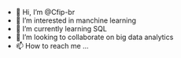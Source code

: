 - 👋 Hi, I’m @Cfip-br
- 👀 I’m interested in manchine learning
- 🌱 I’m currently learning SQL
- 💞️ I’m looking to collaborate on big data analytics
- 📫 How to reach me ...

<!---
Cfip-br/Cfip-br is a ✨ special ✨ repository because its `README.md` (this file) appears on your GitHub profile.
You can click the Preview link to take a look at your changes.
--->
